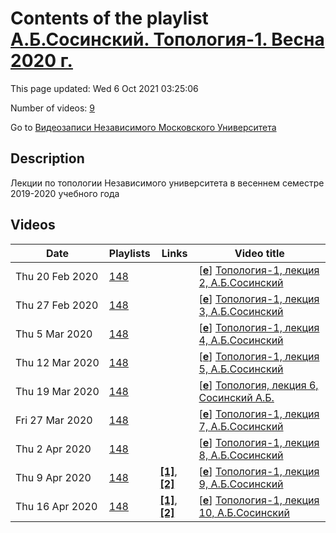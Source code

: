 # Contents of the playlist [А.Б.Сосинский. Топология-1. Весна 2020 г.](https://www.youtube.com/playlist?list=PLp9ABVh6_x4FKNXDP8UfoiVmt7DNjwwCH)

This page updated: Wed 6 Oct 2021 03:25:06

Number of videos: [9](#videos)

Go to [Видеозаписи Независимого Московского Университета](../README.md)

## Description

Лекции по топологии Независимого университета в весеннем семестре 2019-2020 учебного года

## Videos

|Date|Playlists|Links|Video title|
|---|---|---|---|
| Thu&nbsp;20&nbsp;Feb&nbsp;2020 | [148](../playlists/148 "А.Б.Сосинский. Топология-1. Весна 2020 г.") |  | [[**e**](https://studio.youtube.com/video/FXj8dC8QwoE/edit "Edit")] [Топология-1, лекция 2, А.Б.Сосинский](https://www.youtube.com/watch?v=FXj8dC8QwoE&list=PLp9ABVh6_x4FKNXDP8UfoiVmt7DNjwwCH "лекция в Независимом Московском Университете") |
| Thu&nbsp;27&nbsp;Feb&nbsp;2020 | [148](../playlists/148 "А.Б.Сосинский. Топология-1. Весна 2020 г.") |  | [[**e**](https://studio.youtube.com/video/9dmJAg0F1Oc/edit "Edit")] [Топология-1, лекция 3, А.Б.Сосинский](https://www.youtube.com/watch?v=9dmJAg0F1Oc&list=PLp9ABVh6_x4FKNXDP8UfoiVmt7DNjwwCH "лекция в Независимом Московском Университете") |
| Thu&nbsp;5&nbsp;Mar&nbsp;2020 | [148](../playlists/148 "А.Б.Сосинский. Топология-1. Весна 2020 г.") |  | [[**e**](https://studio.youtube.com/video/eBQ39GSFxk0/edit "Edit")] [Топология-1, лекция 4, А.Б.Сосинский](https://www.youtube.com/watch?v=eBQ39GSFxk0&list=PLp9ABVh6_x4FKNXDP8UfoiVmt7DNjwwCH "лекция в Независимом Московском Университете") |
| Thu&nbsp;12&nbsp;Mar&nbsp;2020 | [148](../playlists/148 "А.Б.Сосинский. Топология-1. Весна 2020 г.") |  | [[**e**](https://studio.youtube.com/video/PZimxQAPklQ/edit "Edit")] [Топология-1, лекция 5, А.Б.Сосинский](https://www.youtube.com/watch?v=PZimxQAPklQ&list=PLp9ABVh6_x4FKNXDP8UfoiVmt7DNjwwCH "лекция в Независимом Московском Университете") |
| Thu&nbsp;19&nbsp;Mar&nbsp;2020 | [148](../playlists/148 "А.Б.Сосинский. Топология-1. Весна 2020 г.") |  | [[**e**](https://studio.youtube.com/video/XvD16OBqnzg/edit "Edit")] [Топология, лекция 6, Сосинский А.Б.](https://www.youtube.com/watch?v=XvD16OBqnzg&list=PLp9ABVh6_x4FKNXDP8UfoiVmt7DNjwwCH "лекция в Независимом Московском Университете") |
| Fri&nbsp;27&nbsp;Mar&nbsp;2020 | [148](../playlists/148 "А.Б.Сосинский. Топология-1. Весна 2020 г.") |  | [[**e**](https://studio.youtube.com/video/P9MccNtRMlI/edit "Edit")] [Топология-1, лекция 7, А.Б.Сосинский](https://www.youtube.com/watch?v=P9MccNtRMlI&list=PLp9ABVh6_x4FKNXDP8UfoiVmt7DNjwwCH) |
| Thu&nbsp;2&nbsp;Apr&nbsp;2020 | [148](../playlists/148 "А.Б.Сосинский. Топология-1. Весна 2020 г.") |  | [[**e**](https://studio.youtube.com/video/pga9inuUTlo/edit "Edit")] [Топология-1, лекция 8, А.Б.Сосинский](https://www.youtube.com/watch?v=pga9inuUTlo&list=PLp9ABVh6_x4FKNXDP8UfoiVmt7DNjwwCH) |
| Thu&nbsp;9&nbsp;Apr&nbsp;2020 | [148](../playlists/148 "А.Б.Сосинский. Топология-1. Весна 2020 г.") | [**[1]**](https://ium.mccme.ru/s20/s20-Topology-1.html), [**[2]**](http://www.mathnet.ru/conf1770) | [[**e**](https://studio.youtube.com/video/dDQUxYAslAo/edit "Edit")] [Топология-1, лекция 9, А.Б.Сосинский](https://www.youtube.com/watch?v=dDQUxYAslAo&list=PLp9ABVh6_x4FKNXDP8UfoiVmt7DNjwwCH "лекция в НМУ, https://ium.mccme.ru/s20/s20-Topology-1.html&#013;&#013;все лекции курса: http://www.mathnet.ru/conf1770") |
| Thu&nbsp;16&nbsp;Apr&nbsp;2020 | [148](../playlists/148 "А.Б.Сосинский. Топология-1. Весна 2020 г.") | [**[1]**](https://ium.mccme.ru/s20/s20-Topology-1.html), [**[2]**](http://www.mathnet.ru/conf1770) | [[**e**](https://studio.youtube.com/video/kmXzr_omq8A/edit "Edit")] [Топология-1, лекция 10, А.Б.Сосинский](https://www.youtube.com/watch?v=kmXzr_omq8A&list=PLp9ABVh6_x4FKNXDP8UfoiVmt7DNjwwCH "лекция в НМУ, https://ium.mccme.ru/s20/s20-Topology-1.html&#013;&#013;все лекции курса: http://www.mathnet.ru/conf1770") |
